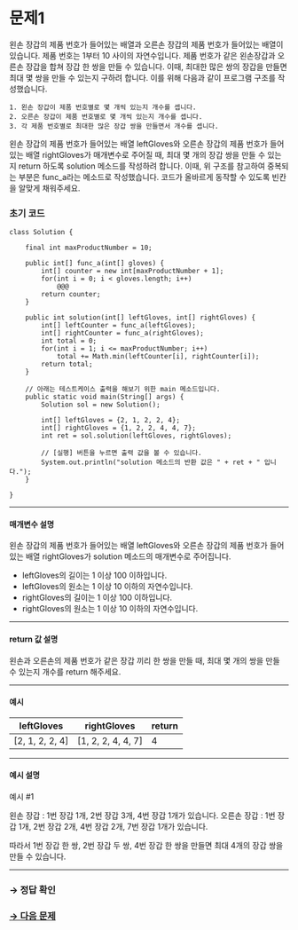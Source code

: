 # 문제1

왼손 장갑의 제품 번호가 들어있는 배열과 오른손 장갑의 제품 번호가 들어있는 배열이 있습니다. 제품 번호는 1부터 10 사이의 자연수입니다. 제품 번호가 같은 왼손장갑과 오른손 장갑을 합쳐 장갑 한 쌍을 만들 수 있습니다. 이때, 최대한 많은 쌍의 장갑을 만들면 최대 몇 쌍을 만들 수 있는지 구하려 합니다. 이를 위해 다음과 같이 프로그램 구조를 작성했습니다. 

~~~
1. 왼손 장갑이 제품 번호별로 몇 개씩 있는지 개수를 셉니다.
2. 오른손 장갑이 제품 번호별로 몇 개씩 있는지 개수를 셉니다.
3. 각 제품 번호별로 최대한 많은 장갑 쌍을 만들면서 개수를 셉니다.
~~~

왼손 장갑의 제품 번호가 들어있는 배열 leftGloves와 오른손 장갑의 제품 번호가 들어있는 배열 rightGloves가 매개변수로 주어질 때, 최대 몇 개의 장갑 쌍을 만들 수 있는지 return 하도록 solution 메소드를 작성하려 합니다. 이때, 위 구조를 참고하여 중복되는 부분은 func_a라는 메소드로 작성했습니다. 코드가 올바르게 동작할 수 있도록 빈칸을 알맞게 채워주세요.

### 초기 코드

```
class Solution {

    final int maxProductNumber = 10;
    
    public int[] func_a(int[] gloves) {
        int[] counter = new int[maxProductNumber + 1];
        for(int i = 0; i < gloves.length; i++)
            @@@
        return counter;
    }
    
    public int solution(int[] leftGloves, int[] rightGloves) {
        int[] leftCounter = func_a(leftGloves);
        int[] rightCounter = func_a(rightGloves);
        int total = 0;
        for(int i = 1; i <= maxProductNumber; i++)
            total += Math.min(leftCounter[i], rightCounter[i]);
        return total;
    }

    // 아래는 테스트케이스 출력을 해보기 위한 main 메소드입니다.
    public static void main(String[] args) {
        Solution sol = new Solution();
        
        int[] leftGloves = {2, 1, 2, 2, 4};
        int[] rightGloves = {1, 2, 2, 4, 4, 7};
        int ret = sol.solution(leftGloves, rightGloves);

        // [실행] 버튼을 누르면 출력 값을 볼 수 있습니다.
        System.out.println("solution 메소드의 반환 값은 " + ret + " 입니다.");
    }
    
}
```

---

#### 매개변수 설명
왼손 장갑의 제품 번호가 들어있는 배열 leftGloves와 오른손 장갑의 제품 번호가 들어있는 배열 rightGloves가 solution 메소드의 매개변수로 주어집니다.

* leftGloves의 길이는 1 이상 100 이하입니다.
* leftGloves의 원소는 1 이상 10 이하의 자연수입니다.
* rightGloves의 길이는 1 이상 100 이하입니다.
* rightGloves의 원소는 1 이상 10 이하의 자연수입니다.

---

#### return 값 설명 
왼손과 오른손의 제품 번호가 같은 장갑 끼리 한 쌍을 만들 때, 최대 몇 개의 쌍을 만들 수 있는지 개수를 return 해주세요.

---

#### 예시

| leftGloves              | rightGloves                  | return |
|---------------------------|--------------------------------|--------|
| [2, 1, 2, 2, 4] | [1, 2, 2, 4, 4, 7] | 4      |

---

#### 예시 설명

예시 #1

왼손 장갑 : 1번 장갑 1개, 2번 장갑 3개, 4번 장갑 1개가 있습니다.
오른손 장갑 : 1번 장갑 1개, 2번 장갑 2개, 4번 장갑 2개, 7번 장갑 1개가 있습니다.

따라서 1번 장갑 한 쌍, 2번 장갑 두 쌍, 4번 장갑 한 쌍을 만들면 최대 4개의 장갑 쌍을 만들 수 있습니다.

---

### → 정답 확인

### [→ 다음 문제](../no_02/ "COS Pro 2급 Java 2차 2번 문제")
